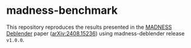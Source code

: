 # madness-benchmark

This repository reproduces the results presented in the [MADNESS Deblender](https://github.com/b-biswas/madness) paper ([arXiv:2408.15236](https://arxiv.org/abs/2408.15236v1)) using madness-deblender release `v1.0.0`. 

